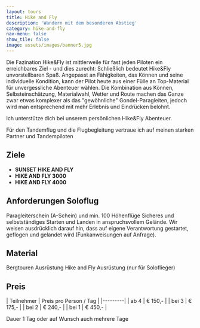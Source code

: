 ```yaml
---
layout: tours
title: Hike and Fly
description: 'Wandern mit dem besonderen Abstieg'
category: hike-and-fly
nav-menu: false
show_tile: false
image: assets/images/banner5.jpg
---
```


Die Fazination Hike&Fly ist mittlerweile für fast jeden Piloten ein erreichbares Ziel - und dies zurecht: Schließlich bedeutet Hike&Fly unvorstellbaren Spaß. Angepasst an Fähigkeiten, das Können und seine individuelle Kondition, kann der Pilot heute aus einer Fülle an Top-Material für unvergessliche Abenteuer wählen. Die Kombination aus Können, Selbsteinschätzung, Materialwahl, Wetter und Route machen das Ganze zwar etwas komplexer als das "gewöhnliche" Gondel-Paragleiten, jedoch wird man entsprechend mit mehr Erlebnis und Eindrücken belohnt.

Ich unterstütze dich bei unserem persönlichen Hike&Fly Abenteuer.

Für den Tandemflug und die Flugbegleitung vertraue ich auf meinen starken Partner und Tandempiloten

## Ziele
- **SUNSET HIKE AND FLY**
- **HIKE AND FLY 3000**
- **HIKE AND FLY 4000**

## Anforderungen Soloflug 
Paragleiterschein (A-Schein) und min. 100 Höhenflüge Sicheres und selbstständiges Starten und Landen in anspruchsvollem Gelände. Wir weisen ausdrücklich darauf hin, dass auf eigene Verantwortung gestartet, geflogen und gelandet wird (Funkanweisungen auf Anfrage).

## Material 
Bergtouren Ausrüstung Hike and Fly Ausrüstung (nur für Soloflieger)

## Preis

| Teilnehmer | Preis pro Person / Tag |
|---------|
| ab 4 | € 150,- |
| bei 3 | € 175,- |
| bei 2 | € 240,- |
| bei 1 | € 450,- |

Dauer 1 Tag oder auf Wunsch auch mehrere Tage